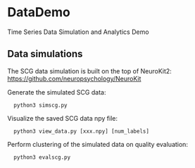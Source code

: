 # DataDemo
Time Series Data Simulation and Analytics Demo

## Data simulations

The SCG data simulation is built on the top of NeuroKit2: https://github.com/neuropsychology/NeuroKit

Generate the simulated SCG data:
```
  python3 simscg.py
```

Visualize the saved SCG data npy file:
```
  python3 view_data.py [xxx.npy] [num_labels]
```

Perform clustering of the simulated data on quality evaluation:
```
  python3 evalscg.py
```


